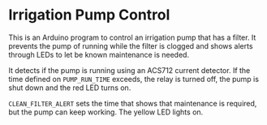 Irrigation Pump Control
=======================

This is an Arduino program to control an irrigation pump that has a filter. It prevents the pump of running while the filter is clogged and shows alerts through LEDs to let be known maintenance is needed.

It detects if the pump is running using an ACS712 current detector. If the time defined on `PUMP_RUN_TIME` exceeds, the relay is turned off, the pump is shut down and the red LED turns on.

`CLEAN_FILTER_ALERT` sets the time that shows that maintenance is required, but the pump can keep working. The yellow LED lights on.
